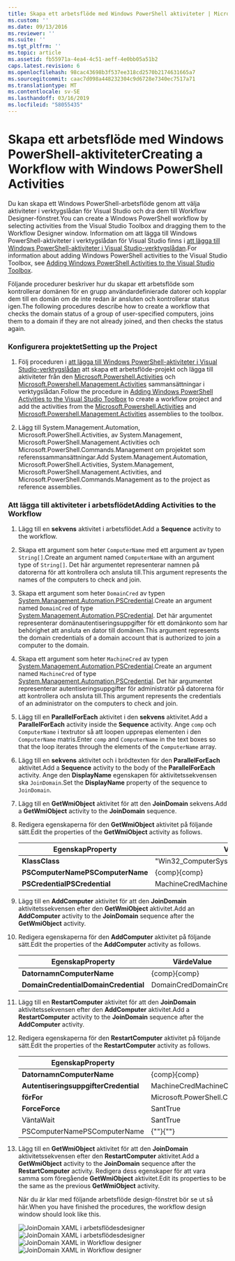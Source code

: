 ```yaml
---
title: Skapa ett arbetsflöde med Windows PowerShell aktiviteter | Microsoft Docs
ms.custom: ''
ms.date: 09/13/2016
ms.reviewer: ''
ms.suite: ''
ms.tgt_pltfrm: ''
ms.topic: article
ms.assetid: fb55971a-4ea4-4c51-aeff-4e0bb05a51b2
caps.latest.revision: 6
ms.openlocfilehash: 98cac43698b3f537ee318cd2570b2174631665a7
ms.sourcegitcommit: caac7d098a448232304c9d6728e7340ec7517a71
ms.translationtype: MT
ms.contentlocale: sv-SE
ms.lasthandoff: 03/16/2019
ms.locfileid: "58055435"
---
```

# <a name="creating-a-workflow-with-windows-powershell-activities"></a><span data-ttu-id="76664-102">Skapa ett arbetsflöde med Windows PowerShell-aktiviteter</span><span class="sxs-lookup"><span data-stu-id="76664-102">Creating a Workflow with Windows PowerShell Activities</span></span>

<span data-ttu-id="76664-103">Du kan skapa ett Windows PowerShell-arbetsflöde genom att välja aktiviteter i verktygslådan för Visual Studio och dra dem till Workflow Designer-fönstret.</span><span class="sxs-lookup"><span data-stu-id="76664-103">You can create a Windows PowerShell workflow by selecting activities from the Visual Studio Toolbox and dragging them to the Workflow Designer window.</span></span> <span data-ttu-id="76664-104">Information om att lägga till Windows PowerShell-aktiviteter i verktygslådan för Visual Studio finns i [att lägga till Windows PowerShell-aktiviteter i Visual Studio-verktygslådan](./adding-windows-powershell-activities-to-the-visual-studio-toolbox.md).</span><span class="sxs-lookup"><span data-stu-id="76664-104">For information about adding Windows PowerShell activities to the Visual Studio Toolbox, see [Adding Windows PowerShell Activities to the Visual Studio Toolbox](./adding-windows-powershell-activities-to-the-visual-studio-toolbox.md).</span></span>

<span data-ttu-id="76664-105">Följande procedurer beskriver hur du skapar ett arbetsflöde som kontrollerar domänen för en grupp användardefinierade datorer och kopplar dem till en domän om de inte redan är ansluten och kontrollerar status igen.</span><span class="sxs-lookup"><span data-stu-id="76664-105">The following procedures describe how to create a workflow that checks the domain status of a group of user-specified computers, joins them to a domain if they are not already joined, and then checks the status again.</span></span>

### <a name="setting-up-the-project"></a><span data-ttu-id="76664-106">Konfigurera projektet</span><span class="sxs-lookup"><span data-stu-id="76664-106">Setting up the Project</span></span>

1. <span data-ttu-id="76664-107">Följ proceduren i [att lägga till Windows PowerShell-aktiviteter i Visual Studio-verktygslådan](./adding-windows-powershell-activities-to-the-visual-studio-toolbox.md) att skapa ett arbetsflöde-projekt och lägga till aktiviteter från den [Microsoft.Powershell.Activities](/dotnet/api/Microsoft.PowerShell.Activities) och [ Microsoft.Powershell.Management.Activities](/dotnet/api/Microsoft.PowerShell.Management.Activities) sammansättningar i verktygslådan.</span><span class="sxs-lookup"><span data-stu-id="76664-107">Follow the procedure in [Adding Windows PowerShell Activities to the Visual Studio Toolbox](./adding-windows-powershell-activities-to-the-visual-studio-toolbox.md) to create a workflow project and add the activities from the [Microsoft.Powershell.Activities](/dotnet/api/Microsoft.PowerShell.Activities) and [Microsoft.Powershell.Management.Activities](/dotnet/api/Microsoft.PowerShell.Management.Activities) assemblies to the toolbox.</span></span>

2. <span data-ttu-id="76664-108">Lägg till System.Management.Automation, Microsoft.PowerShell.Activities, av System.Management, Microsoft.PowerShell.Management.Activities och Microsoft.PowerShell.Commands.Management om projektet som referenssammansättningar.</span><span class="sxs-lookup"><span data-stu-id="76664-108">Add System.Management.Automation, Microsoft.PowerShell.Activities, System.Management, Microsoft.PowerShell.Management.Activities, and Microsoft.PowerShell.Commands.Management as to the project as reference assemblies.</span></span>

### <a name="adding-activities-to-the-workflow"></a><span data-ttu-id="76664-109">Att lägga till aktiviteter i arbetsflödet</span><span class="sxs-lookup"><span data-stu-id="76664-109">Adding Activities to the Workflow</span></span>

1. <span data-ttu-id="76664-110">Lägg till en **sekvens** aktivitet i arbetsflödet.</span><span class="sxs-lookup"><span data-stu-id="76664-110">Add a **Sequence** activity to the workflow.</span></span>

2. <span data-ttu-id="76664-111">Skapa ett argument som heter `ComputerName` med ett argument av typen `String[]`.</span><span class="sxs-lookup"><span data-stu-id="76664-111">Create an argument named `ComputerName` with an argument type of `String[]`.</span></span> <span data-ttu-id="76664-112">Det här argumentet representerar namnen på datorerna för att kontrollera och ansluta till.</span><span class="sxs-lookup"><span data-stu-id="76664-112">This argument represents the names of the computers to check and join.</span></span>

3. <span data-ttu-id="76664-113">Skapa ett argument som heter `DomainCred` av typen [System.Management.Automation.PSCredential](/dotnet/api/System.Management.Automation.PSCredential).</span><span class="sxs-lookup"><span data-stu-id="76664-113">Create an argument named `DomainCred` of type [System.Management.Automation.PSCredential](/dotnet/api/System.Management.Automation.PSCredential).</span></span> <span data-ttu-id="76664-114">Det här argumentet representerar domänautentiseringsuppgifter för ett domänkonto som har behörighet att ansluta en dator till domänen.</span><span class="sxs-lookup"><span data-stu-id="76664-114">This argument represents the domain credentials of a domain account that is authorized to join a computer to the domain.</span></span>

4. <span data-ttu-id="76664-115">Skapa ett argument som heter `MachineCred` av typen [System.Management.Automation.PSCredential](/dotnet/api/System.Management.Automation.PSCredential).</span><span class="sxs-lookup"><span data-stu-id="76664-115">Create an argument named `MachineCred` of type [System.Management.Automation.PSCredential](/dotnet/api/System.Management.Automation.PSCredential).</span></span> <span data-ttu-id="76664-116">Det här argumentet representerar autentiseringsuppgifter för administratör på datorerna för att kontrollera och ansluta till.</span><span class="sxs-lookup"><span data-stu-id="76664-116">This argument represents the credentials of an administrator on the computers to check and join.</span></span>

5. <span data-ttu-id="76664-117">Lägg till en **ParallelForEach** aktivitet i den **sekvens** aktivitet.</span><span class="sxs-lookup"><span data-stu-id="76664-117">Add a **ParallelForEach** activity inside the **Sequence** activity.</span></span> <span data-ttu-id="76664-118">Ange `comp` och `ComputerName` i textrutor så att loopen upprepas elementen i den `ComputerName` matris.</span><span class="sxs-lookup"><span data-stu-id="76664-118">Enter `comp` and `ComputerName` in the text boxes so that the loop iterates through the elements of the `ComputerName` array.</span></span>

6. <span data-ttu-id="76664-119">Lägg till en **sekvens** aktivitet och i brödtexten för den **ParallelForEach** aktivitet.</span><span class="sxs-lookup"><span data-stu-id="76664-119">Add a **Sequence** activity to the body of the **ParallelForEach** activity.</span></span> <span data-ttu-id="76664-120">Ange den **DisplayName** egenskapen för aktivitetssekvensen ska `JoinDomain`.</span><span class="sxs-lookup"><span data-stu-id="76664-120">Set the **DisplayName** property of the sequence to `JoinDomain`.</span></span>

7. <span data-ttu-id="76664-121">Lägg till en **GetWmiObject** aktivitet för att den **JoinDomain** sekvens.</span><span class="sxs-lookup"><span data-stu-id="76664-121">Add a **GetWmiObject** activity to the **JoinDomain** sequence.</span></span>

8. <span data-ttu-id="76664-122">Redigera egenskaperna för den **GetWmiObject** aktivitet på följande sätt.</span><span class="sxs-lookup"><span data-stu-id="76664-122">Edit the properties of the **GetWmiObject** activity as follows.</span></span>

   |<span data-ttu-id="76664-123">Egenskap</span><span class="sxs-lookup"><span data-stu-id="76664-123">Property</span></span>|<span data-ttu-id="76664-124">Värde</span><span class="sxs-lookup"><span data-stu-id="76664-124">Value</span></span>|
   |--------------|-----------|
   |<span data-ttu-id="76664-125">**Klass**</span><span class="sxs-lookup"><span data-stu-id="76664-125">**Class**</span></span>|<span data-ttu-id="76664-126">"Win32_ComputerSystem"</span><span class="sxs-lookup"><span data-stu-id="76664-126">"Win32_ComputerSystem"</span></span>|
   |<span data-ttu-id="76664-127">**PSComputerName**</span><span class="sxs-lookup"><span data-stu-id="76664-127">**PSComputerName**</span></span>|<span data-ttu-id="76664-128">{comp}</span><span class="sxs-lookup"><span data-stu-id="76664-128">{comp}</span></span>|
   |<span data-ttu-id="76664-129">**PSCredential**</span><span class="sxs-lookup"><span data-stu-id="76664-129">**PSCredential**</span></span>|<span data-ttu-id="76664-130">MachineCred</span><span class="sxs-lookup"><span data-stu-id="76664-130">MachineCred</span></span>|

9. <span data-ttu-id="76664-131">Lägg till en **AddComputer** aktivitet för att den **JoinDomain** aktivitetssekvensen efter den **GetWmiObject** aktivitet.</span><span class="sxs-lookup"><span data-stu-id="76664-131">Add an **AddComputer** activity to the **JoinDomain** sequence after the **GetWmiObject** activity.</span></span>

10. <span data-ttu-id="76664-132">Redigera egenskaperna för den **AddComputer** aktivitet på följande sätt.</span><span class="sxs-lookup"><span data-stu-id="76664-132">Edit the properties of the **AddComputer** activity as follows.</span></span>

    |<span data-ttu-id="76664-133">Egenskap</span><span class="sxs-lookup"><span data-stu-id="76664-133">Property</span></span>|<span data-ttu-id="76664-134">Värde</span><span class="sxs-lookup"><span data-stu-id="76664-134">Value</span></span>|
    |--------------|-----------|
    |<span data-ttu-id="76664-135">**Datornamn**</span><span class="sxs-lookup"><span data-stu-id="76664-135">**ComputerName**</span></span>|<span data-ttu-id="76664-136">{comp}</span><span class="sxs-lookup"><span data-stu-id="76664-136">{comp}</span></span>|
    |<span data-ttu-id="76664-137">**DomainCredential**</span><span class="sxs-lookup"><span data-stu-id="76664-137">**DomainCredential**</span></span>|<span data-ttu-id="76664-138">DomainCred</span><span class="sxs-lookup"><span data-stu-id="76664-138">DomainCred</span></span>|

11. <span data-ttu-id="76664-139">Lägg till en **RestartComputer** aktivitet för att den **JoinDomain** aktivitetssekvensen efter den **AddComputer** aktivitet.</span><span class="sxs-lookup"><span data-stu-id="76664-139">Add a **RestartComputer** activity to the **JoinDomain** sequence after the **AddComputer** activity.</span></span>

12. <span data-ttu-id="76664-140">Redigera egenskaperna för den **RestartComputer** aktivitet på följande sätt.</span><span class="sxs-lookup"><span data-stu-id="76664-140">Edit the properties of the **RestartComputer** activity as follows.</span></span>

    |<span data-ttu-id="76664-141">Egenskap</span><span class="sxs-lookup"><span data-stu-id="76664-141">Property</span></span>|<span data-ttu-id="76664-142">Värde</span><span class="sxs-lookup"><span data-stu-id="76664-142">Value</span></span>|
    |--------------|-----------|
    |<span data-ttu-id="76664-143">**Datornamn**</span><span class="sxs-lookup"><span data-stu-id="76664-143">**ComputerName**</span></span>|<span data-ttu-id="76664-144">{comp}</span><span class="sxs-lookup"><span data-stu-id="76664-144">{comp}</span></span>|
    |<span data-ttu-id="76664-145">**Autentiseringsuppgifter**</span><span class="sxs-lookup"><span data-stu-id="76664-145">**Credential**</span></span>|<span data-ttu-id="76664-146">MachineCred</span><span class="sxs-lookup"><span data-stu-id="76664-146">MachineCred</span></span>|
    |<span data-ttu-id="76664-147">**för**</span><span class="sxs-lookup"><span data-stu-id="76664-147">**For**</span></span>|<span data-ttu-id="76664-148">Microsoft.PowerShell.Commands.WaitForServiceTypes.PowerShell</span><span class="sxs-lookup"><span data-stu-id="76664-148">Microsoft.PowerShell.Commands.WaitForServiceTypes.PowerShell</span></span>|
    |<span data-ttu-id="76664-149">**Force**</span><span class="sxs-lookup"><span data-stu-id="76664-149">**Force**</span></span>|<span data-ttu-id="76664-150">Sant</span><span class="sxs-lookup"><span data-stu-id="76664-150">True</span></span>|
    |<span data-ttu-id="76664-151">Vänta</span><span class="sxs-lookup"><span data-stu-id="76664-151">Wait</span></span>|<span data-ttu-id="76664-152">Sant</span><span class="sxs-lookup"><span data-stu-id="76664-152">True</span></span>|
    |<span data-ttu-id="76664-153">PSComputerName</span><span class="sxs-lookup"><span data-stu-id="76664-153">PSComputerName</span></span>|<span data-ttu-id="76664-154">{""}</span><span class="sxs-lookup"><span data-stu-id="76664-154">{""}</span></span>|

13. <span data-ttu-id="76664-155">Lägg till en **GetWmiObject** aktivitet för att den **JoinDomain** aktivitetssekvensen efter den **RestartComputer** aktivitet.</span><span class="sxs-lookup"><span data-stu-id="76664-155">Add a **GetWmiObject** activity to the **JoinDomain** sequence after the **RestartComputer** activity.</span></span> <span data-ttu-id="76664-156">Redigera dess egenskaper för att vara samma som föregående **GetWmiObject** aktivitet.</span><span class="sxs-lookup"><span data-stu-id="76664-156">Edit its properties to be the same as the previous **GetWmiObject** activity.</span></span>

    <span data-ttu-id="76664-157">När du är klar med följande arbetsflöde design-fönstret bör se ut så här.</span><span class="sxs-lookup"><span data-stu-id="76664-157">When you have finished the procedures, the workflow design window should look like this.</span></span>

    <span data-ttu-id="76664-158">![JoinDomain XAML i arbetsflödesdesigner](../media/joindomainworkflow.png)
    ![JoinDomain XAML i arbetsflödesdesigner](../media/joindomainworkflow.png "JoinDomainWorkflow")</span><span class="sxs-lookup"><span data-stu-id="76664-158">![JoinDomain XAML in Workflow designer](../media/joindomainworkflow.png)
![JoinDomain XAML in Workflow designer](../media/joindomainworkflow.png "JoinDomainWorkflow")</span></span>